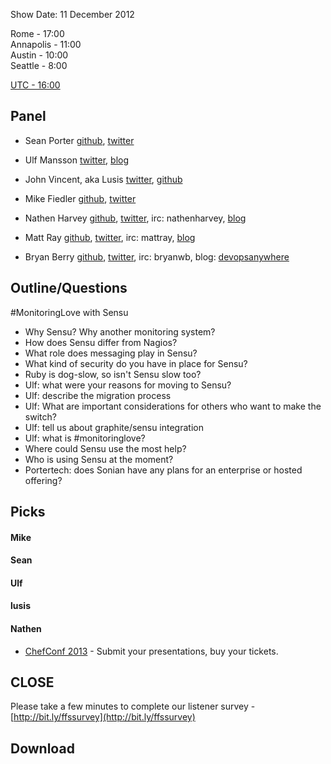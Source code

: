 Show Date:  11 December 2012

Rome - 17:00  
Annapolis - 11:00  
Austin - 10:00  
Seattle - 8:00  

[UTC - 16:00](http://www.timeanddate.com/worldclock/meetingdetails.html?year=2012&month=12&day=11&hour=16&min=0&sec=0&p1=215&p2=1928&p3=24&p4=234)


Panel<a name="panel"></a>
-----

* Sean Porter [github](http://github.com/portertech), [twitter](http://twitter.com/portertech)
* Ulf Mansson [twitter](http://twitter.com/ulfmansson), [blog](http://imansson.wordpress.com/)
* John Vincent, aka Lusis [twitter](https://twitter.com/#!/lusis), [github](https://github.com/lusis)
* Mike Fiedler [github](http://github.com/miketheman), [twitter](http://twitter.com/mikefiedler)
* Nathen Harvey [github](http://github.com/nathenharvey), [twitter](http://twitter.com/nathenharvey), irc: nathenharvey, [blog](http://nathenharvey.com)

* Matt Ray [github](http://github.com/mattray), [twitter](http://twitter.com/mattray), irc: mattray, [blog](http://www.leastresistance.net/)
* Bryan Berry [github](http://github.com/bryanwb), [twitter](http://twitter.com/bryanwb), irc: bryanwb, blog: [devopsanywhere](http://devopsanywhere.blogspot.com)


Outline/Questions
-----------------

#MonitoringLove with Sensu

* Why Sensu? Why another monitoring system?
* How does Sensu differ from Nagios?
* What role does messaging play in Sensu?
* What kind of security do you have in place for Sensu?
* Ruby is dog-slow, so isn't Sensu slow too?
* Ulf: what were your reasons for moving to Sensu?
* Ulf: describe the migration process
* Ulf: What are important considerations for others who want to make the switch?
* Ulf: tell us about graphite/sensu integration
* Ulf: what is #monitoringlove?
* Where could Sensu use the most help?
* Who is using Sensu at the moment?
* Portertech: does Sonian have any plans for an enterprise or hosted offering? 

Picks<a name="picks"></a>
-----

#### Mike

#### Sean

#### Ulf

#### lusis  

#### Nathen  

* [ChefConf 2013](http://chefconf.opscode.com) - Submit your presentations, buy your tickets.


CLOSE
-----

Please take a few minutes to complete our listener survey - [http://bit.ly/ffssurvey](http://bit.ly/ffssurvey)


Download
--------
